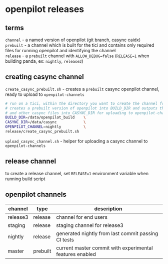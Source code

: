 # openpilot releases


## terms

`channel` - a named version of openpilot (git branch, casync caidx)<br>
`prebuilt` - a channel which is built for the tici and contains only required files for running openpilot and identifying the channel<br>
`release` - a `prebuilt` channel with `ALLOW_DEBUG=false` (`RELEASE=1` when building panda, ex: `nightly`, `release3`)<br>

## creating casync channel

`create_casync_prebuilt.sh` - creates a `prebuilt` casync openpilot channel, ready to upload to `openpilot-channels`

```bash
# run on a tici, within the directory you want to create the channel from.
# creates a prebuilt version of openpilot into BUILD_DIR and outputs the caidx
# and other casync files into CASYNC_DIR for uploading to openpilot-channels.
BUILD_DIR=/data/openpilot_build    \
CASYNC_DIR=/data/casync            \
OPENPILOT_CHANNEL=nightly          \
release/create_casync_prebuilt.sh
```

`upload_casync_channel.sh` - helper for uploading a casync channel to `openpilot-channels`

## release channel

to create a release channel, set `RELEASE=1` environment variable when running build script


## openpilot channels

| channel      | type        | description                                              |
| -----------  | ----------- | ----------                                               |
| release3     | release     | channel for end users                                    |
| staging      | release     | staging channel for release3                             |
| nightly      | release     | generated nightly from last commit passing CI tests      |
| master       | prebuilt    | current master commit with experimental features enabled |
